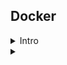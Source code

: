 ## Docker

<details>
       <summary> Intro </summary>
  * Docker is a lightweight open secure platform to simplify running apps for shipping apps. 
  * It runs natively on Linux server. So if you are on Mac or windows requires VM to run. 
  * Images: have framework and codes as a blueprint to know what is inside. Which is a read only template. With Images you can use isolated containers
</details>

<details>
       <summary> </summary>
</details>
